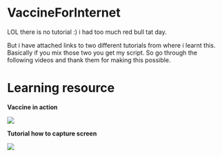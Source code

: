 # VaccineForInternet

LOL there is no tutorial :)  i had too much red bull tat day.

But i have attached links to two different tutorials from where i learnt this. Basically if you mix those two you get my script. So go through the following videos and thank them for making this possible.

# Learning resource

**Vaccine in action**


[![](http://img.youtube.com/vi/TW5573M7kJ4/0.jpg)](http://www.youtube.com/watch?v=TW5573M7kJ4 "Vaccine trials")




**Tutorial how to capture screen**


[![](http://img.youtube.com/vi/kxRMjql5VmI/0.jpg)](http://www.youtube.com/watch?v=kxRMjql5VmI "how to capture screen")
